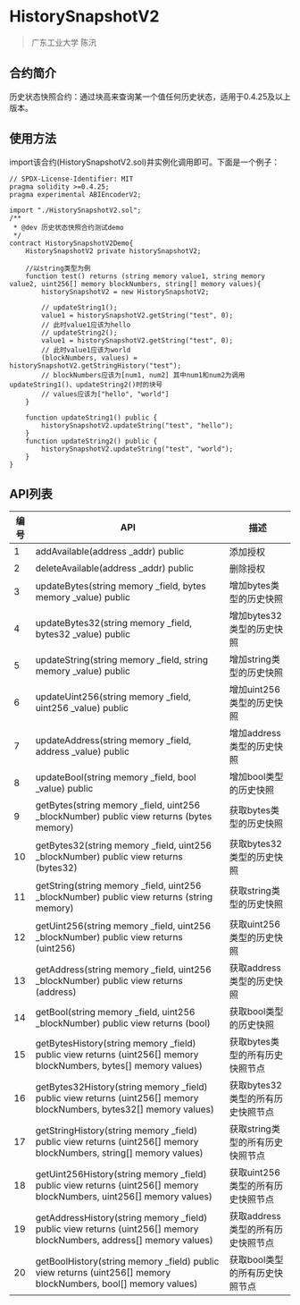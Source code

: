 # HistorySnapshotV2

>   广东工业大学 陈汛

## 合约简介

历史状态快照合约：通过块高来查询某一个值任何历史状态，适用于0.4.25及以上版本。

## 使用方法

import该合约(HistorySnapshotV2.sol)并实例化调用即可。下面是一个例子：

```
// SPDX-License-Identifier: MIT
pragma solidity >=0.4.25;
pragma experimental ABIEncoderV2;

import "./HistorySnapshotV2.sol";
/**
 * @dev 历史状态快照合约测试demo
 */
contract HistorySnapshotV2Demo{
    HistorySnapshotV2 private historySnapshotV2;
    
    //以string类型为例
    function test() returns (string memory value1, string memory value2, uint256[] memory blockNumbers, string[] memory values){
        historySnapshotV2 = new HistorySnapshotV2;

        // updateString1();
        value1 = historySnapshotV2.getString("test", 0);
        // 此时value1应该为hello
        // updateString2();
        value1 = historySnapshotV2.getString("test", 0);
        // 此时value1应该为world
        (blockNumbers, values) = historySnapshotV2.getStringHistory("test");
        // blockNumbers应该为[num1, num2] 其中num1和num2为调用updateString1()、updateString2()时的块号 
        // values应该为["hello", "world"]
    }

    function updateString1() public {
        historySnapshotV2.updateString("test", "hello");
    }
    function updateString2() public {
        historySnapshotV2.updateString("test", "world");
    }
}
```



## API列表

| 编号 | API                                                          | 描述                              |
| ---- | ------------------------------------------------------------ | --------------------------------- |
| 1    | addAvailable(address _addr) public                           | 添加授权                          |
| 2    | deleteAvailable(address _addr) public                        | 删除授权                          |
| 3    | updateBytes(string memory _field, bytes memory _value) public | 增加bytes类型的历史快照           |
| 4    | updateBytes32(string memory _field, bytes32 _value) public   | 增加bytes32类型的历史快照         |
| 5    | updateString(string memory _field, string memory _value) public | 增加string类型的历史快照          |
| 6    | updateUint256(string memory _field, uint256 _value) public   | 增加uint256类型的历史快照         |
| 7    | updateAddress(string memory _field, address _value) public   | 增加address类型的历史快照         |
| 8    | updateBool(string memory _field, bool _value) public         | 增加bool类型的历史快照            |
| 9    | getBytes(string memory _field, uint256 _blockNumber) public view returns (bytes memory) | 获取bytes类型的历史快照           |
| 10   | getBytes32(string memory _field, uint256 _blockNumber) public view returns (bytes32) | 获取bytes32类型的历史快照         |
| 11   | getString(string memory _field, uint256 _blockNumber) public view returns (string memory) | 获取string类型的历史快照          |
| 12   | getUint256(string memory _field, uint256 _blockNumber) public view returns (uint256) | 获取uint256类型的历史快照         |
| 13   | getAddress(string memory _field, uint256 _blockNumber) public view returns (address) | 获取address类型的历史快照         |
| 14   | getBool(string memory _field, uint256 _blockNumber) public view returns (bool) | 获取bool类型的历史快照            |
| 15   | getBytesHistory(string memory _field) public view returns (uint256[] memory blockNumbers, bytes[] memory values) | 获取bytes类型的所有历史快照节点   |
| 16   | getBytes32History(string memory _field) public view returns (uint256[] memory blockNumbers, bytes32[] memory values) | 获取bytes32类型的所有历史快照节点 |
| 17   | getStringHistory(string memory _field) public view returns (uint256[] memory blockNumbers, string[] memory values) | 获取string类型的所有历史快照节点  |
| 18   | getUint256History(string memory _field) public view returns (uint256[] memory blockNumbers, uint256[] memory values) | 获取uint256类型的所有历史快照节点 |
| 19   | getAddressHistory(string memory _field) public view returns (uint256[] memory blockNumbers, address[] memory values) | 获取address类型的所有历史快照节点 |
| 20   | getBoolHistory(string memory _field) public view returns (uint256[] memory blockNumbers, bool[] memory values) | 获取bool类型的所有历史快照节点    |

